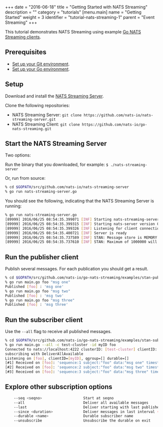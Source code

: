 +++
date = "2016-06-18"
title = "Getting Started with NATS Streaming"
description = ""
category = "tutorials"
[menu.main]
  name = "Getting Started"
  weight = 3
  identifier = "tutorial-nats-streaming-1"
  parent = "Event Streaming"
+++

This tutorial demonstrates NATS Streaming using example [Go NATS Streaming clients](https://github.com/nats-io/go-nats-streaming.git).

## Prerequisites

- [Set up your Git environment](https://help.github.com/articles/set-up-git/).
- [Set up your Go environment](https://golang.org/doc/install).

## Setup

Download and install the [NATS Streaming Server](https://github.com/nats-io/nats-streaming-server/releases).

Clone the following repositories:

- NATS Streaming Server: `git clone https://github.com/nats-io/nats-streaming-server.git`
- NATS Streaming Client: `git clone https://github.com/nats-io/go-nats-streaming.git`

## Start the NATS Streaming Server

Two options:

Run the binary that you downloaded, for example: `$ ./nats-streaming-server`

Or, run from source:

```sh
% cd $GOPATH/src/github.com/nats-io/nats-streaming-server
% go run nats-streaming-server.go
```

You should see the following, indicating that the NATS Streaming Server is running:

```sh
% go run nats-streaming-server.go
[89999] 2016/06/25 08:54:35.399071 [INF] Starting nats-streaming-server[test-cluster] version 0.1.0
[89999] 2016/06/25 08:54:35.399315 [INF] Starting nats-server version 0.9.0.beta
[89999] 2016/06/25 08:54:35.399326 [INF] Listening for client connections on localhost:4222
[89999] 2016/06/25 08:54:35.400721 [INF] Server is ready
[89999] 2016/06/25 08:54:35.737589 [INF] STAN: Message store is MEMORY
[89999] 2016/06/25 08:54:35.737610 [INF] STAN: Maximum of 1000000 will be stored
```

## Run the publisher client

Publish several messages. For each publication you should get a result.

```sh
% cd $GOPATH/src/github.com/nats-io/go-nats-streaming/examples/stan-pub
% go run main.go foo "msg one"
Published [foo] : 'msg one'
% go run main.go foo "msg two"
Published [foo] : 'msg two'
% go run main.go foo "msg three"
Published [foo] : 'msg three'
```

## Run the subscriber client

Use the `--all` flag to receive all published messages.

```sh
% cd $GOPATH/src/github.com/nats-io/go-nats-streaming/examples/stan-sub
% go run main.go --all -c test-cluster -id myID foo
Connected to nats://localhost:4222 clusterID: [test-cluster] clientID: [myID]
subscribing with DeliverAllAvailable
Listening on [foo], clientID=[myID], qgroup=[] durable=[]
[#1] Received on [foo]: 'sequence:1 subject:"foo" data:"msg one" timestamp:1465962202884478817 '
[#2] Received on [foo]: 'sequence:2 subject:"foo" data:"msg two" timestamp:1465962208545003897 '
[#3] Received on [foo]: 'sequence:3 subject:"foo" data:"msg three" timestamp:1465962215567601196
```

## Explore other subscription options

```sh
	--seq <seqno>                   Start at seqno
	--all                           Deliver all available messages
	--last                          Deliver starting with last published message
	--since <duration>              Deliver messages in last interval (e.g. 1s, 1hr, https://golang.org/pkg/time/#ParseDuration)
	--durable <name>                Durable subscriber name
	--unsubscribe                   Unsubscribe the durable on exit
```
